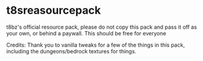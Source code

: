 # t8sreasourcepack
t8bz's official resource pack, please do not copy this pack and pass it off as your own, or behind a paywall. This should be free for everyone

Credits:
Thank you to vanilla tweaks for a few of the things in this pack, including the dungeons/bedrock textures for things.
